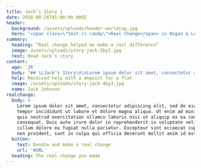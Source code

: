 ```yaml
---
title: Jack’s Story |
date: 2018-08-26T01:00:00.000Z
header:
  background: /assets/uploads/header-worldcap.jpg
  hero: "<span class=\"text-rc-candy\">Real Change</span> in Wigan & Leigh **\LJack’s Story**"
summary:
  heading: “Real change helped me make a real difference”
  image: assets/uploads/story-jack-5by2.jpg
  text: Read Jack’s story
content:
  age: '26'
  body: "## \LJack’s Story\n\nLorem ipsum dolor sit amet, consectetur adipiscing elit, sed do eiusmod tempor incididunt ut labore et dolore magna aliqua. Ut enim ad minim veniam, quis nostrud exercitation ullamco laboris nisi ut aliquip ex ea commodo consequat. Duis aute irure dolor in reprehenderit in voluptate velit esse cillum dolore eu fugiat nulla pariatur. Excepteur sint occaecat cupidatat non proident, sunt in culpa qui officia deserunt mollit anim id est laborum.\n\n> “Lorem ipsum dolor sit amet, consectetur adipiscing elit, sed do eiusmod tempor incididunt ut labore et dolore magna aliqua.”"
  help: Received help with a deposit for a flat
  image: /assets/uploads/story-jack-4by3.jpg
  name: Jack Johnson
realchange:
  body: >
    Lorem ipsum dolor sit amet, consectetur adipiscing elit, sed do eiusmod
    tempor incididunt ut labore et dolore magna aliqua. Ut enim ad minim veniam,
    quis nostrud exercitation ullamco laboris nisi ut aliquip ex ea commodo
    consequat. Duis aute irure dolor in reprehenderit in voluptate velit esse
    cillum dolore eu fugiat nulla pariatur. Excepteur sint occaecat cupidatat
    non proident, sunt in culpa qui officia deserunt mollit anim id est laborum.
  button:
    text: Donate and make a real change
    url: '#URL'
  heading: The real change you made
---
```


